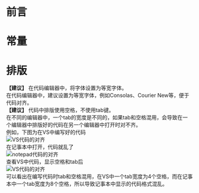 # 前言







# 常量





# 排版

**【建议】**  在代码编辑器中，将字体设置为等宽字体。  
在代码编辑器中，建议设置为等宽字体，例如Consolas、Courier New等，便于代码对齐。  
**【建议】** 代码中排版使用空格，不使用tab键。  
在不同的编辑器中，一个tab的宽度是不同的，如果tab和空格混用，会导致在一个编辑器中排版好的代码在另一个编辑器中打开时对不齐。  
例如，下图为在VS中编写好的代码  
![VS代码的对齐](D:\GitHub\CodingStyleGuidelines\picture\Snipaste_2019-01-11_16-32-58.png)  
在记事本中打开，代码就乱了  
![notepad代码的对齐](D:\GitHub\CodingStyleGuidelines\picture\Snipaste_2019-01-11_16-37-48.png)  
查看VS中代码，显示空格和tab后  
![VS代码的对齐](D:\GitHub\CodingStyleGuidelines\picture\Snipaste_2019-01-11_16-40-48.png)  
可以看出在编写代码时tab和空格混用，在VS中一个tab宽度为4个空格，而在记事本中一个tab宽度为8个空格，所以导致记事本中显示的代码格式混乱。
